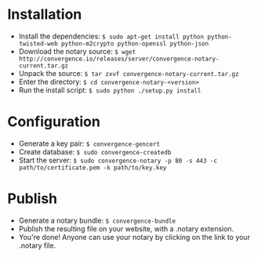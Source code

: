 Installation
============

 * Install the dependencies: `$ sudo apt-get install python python-twisted-web python-m2crypto python-openssl python-json`
 * Download the notary source: `$ wget http://convergence.io/releases/server/convergence-notary-current.tar.gz`
 * Unpack the source: `$ tar zxvf convergence-notary-current.tar.gz`
 * Enter the directory: `$ cd convergence-notary-<version>`
 * Run the install script: `$ sudo python ./setup.py install`

Configuration
=============

 * Generate a key pair: `$ convergence-gencert`
 * Create database: `$ sudo convergence-createdb`
 * Start the server: `$ sudo convergence-notary -p 80 -s 443 -c path/to/certificate.pem -k path/to/key.key`

Publish
=======

 * Generate a notary bundle: `$ convergence-bundle`
 * Publish the resulting file on your website, with a .notary extension.
 * You're done! Anyone can use your notary by clicking on the link to your .notary file.


